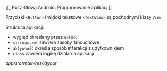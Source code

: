 [[_ Rusz Głową Android. Programowanie aplikacji]]

Przyciski `<Button>` i widoki tekstowe `<TextView>` są pochodnymi klasy `View`

Struktura aplikacji:
- wygląd określany przez `układ`,
- `strings.xml`  zawiera zasoby łańcuchowe
- `aktywność` określa sposób interakcji z użytkownikiem
- `class` zawiera logikę działania aplikacji

*app/src/main/res/layout* 

















